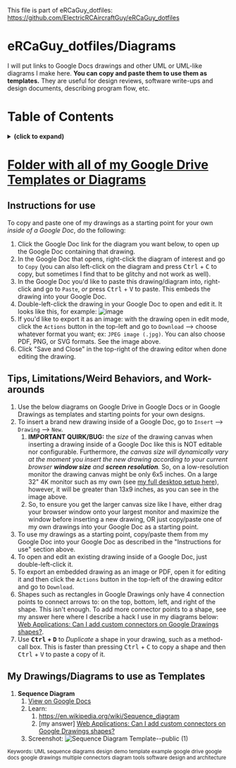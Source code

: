 This file is part of eRCaGuy_dotfiles: https://github.com/ElectricRCAircraftGuy/eRCaGuy_dotfiles

# eRCaGuy_dotfiles/Diagrams

I will put links to Google Docs drawings and other UML or UML-like diagrams I make here. **You can copy and paste them to use them as templates.** They are useful for design reviews, software write-ups and design documents, describing program flow, etc.


# Table of Contents
<details>
<summary><b>(click to expand)</b></summary>
<!-- MarkdownTOC -->

1. [Folder with all of my Google Drive Templates or Diagrams](#folder-with-all-of-my-google-drive-templates-or-diagrams)
    1. [Instructions for use](#instructions-for-use)
    1. [Tips, Limitations/Weird Behaviors, and Work-arounds](#tips-limitationsweird-behaviors-and-work-arounds)
    1. [My Drawings/Diagrams to use as Templates](#my-drawingsdiagrams-to-use-as-templates)

<!-- /MarkdownTOC -->
</details>


<a id="folder-with-all-of-my-google-drive-templates-or-diagrams"></a>
# [Folder with all of my Google Drive Templates or Diagrams](https://drive.google.com/drive/folders/16grm0qiZNtoxYaDtqD07EOP-h6RlLCX-?usp=sharing)


<a id="instructions-for-use"></a>
## Instructions for use
To copy and paste one of my drawings as a starting point for your own _inside of a Google Doc_, do the following:

1. Click the Google Doc link for the diagram you want below, to open up the Google Doc containing that drawing.
1. In the Google Doc that opens, right-click the diagram of interest and go to `Copy` (you can also left-click on the diagram and press <kbd>Ctrl</kbd> + <kbd>C</kbd> to copy, but sometimes I find that to be glitchy and not work as well).
1. In the Google Doc you'd like to paste this drawing/diagram into, right-click and go to `Paste`, _or_ press <kbd>Ctrl</kbd> + <kbd>V</kbd> to paste. This embeds the drawing into your Google Doc. 
1. Double-left-click the drawing in your Google Doc to open and edit it. It looks like this, for example: 
    ![image](https://user-images.githubusercontent.com/6842199/159632049-e5c8899b-069b-49b8-a251-d91f625f8ee6.png)
1. If you'd like to export it as an image: with the drawing open in edit mode, click the `Actions` button in the top-left and go to `Download` --> choose whatever format you want; ex: `JPEG image (.jpg)`. You can also choose PDF, PNG, or SVG formats. See the image above. 
1. Click "Save and Close" in the top-right of the drawing editor when done editing the drawing. 


<a id="tips-limitationsweird-behaviors-and-work-arounds"></a>
## Tips, Limitations/Weird Behaviors, and Work-arounds
1. Use the below diagrams on Google Drive in Google Docs or in Google Drawings as templates and starting points for your own designs. 
1. To insert a brand new drawing inside of a Google Doc, go to `Insert` --> `Drawing` --> `New`.
    1. **IMPORTANT QUIRK/BUG:** the _size_ of the drawing canvas when inserting a drawing inside of a Google Doc like this is NOT editable nor configurable. Furthermore, _the canvas size will dynamically vary at the moment you insert the new drawing according to your current browser **window size** and **screen resolution**._ So, on a low-resolution monitor the drawing canvas might be only 6x5 inches. On a large 32" 4K monitor such as my own (see [my full desktop setup here](https://gabrielstaples.com/work-from-home-work-station/)), however, it will be greater than 13x9 inches, as you can see in the image above. 
    1. So, to ensure you get the larger canvas size like I have, either drag your browser window onto your largest monitor and maximize the window before inserting a new drawing, OR just copy/paste one of my own drawings into your Google Doc as a starting point.
1. To use my drawings as a starting point, copy/paste them from my Google Doc into your Google Doc as described in the "Instructions for use" section above.
1. To open and edit an existing drawing inside of a Google Doc, just double-left-click it.
1. To export an embedded drawing as an image or PDF, open it for editing it and then click the `Actions` button in the top-left of the drawing editor and go to `Download`.
1. Shapes such as rectangles in Google Drawings only have 4 connection points to connect arrows to: on the top, bottom, left, and right of the shape. This isn't enough. To add more connector points to a shape, see my answer here where I describe a hack I use in my diagrams below: [Web Applications: Can I add custom connectors on Google Drawings shapes?](https://webapps.stackexchange.com/a/163632/126659). 
1. Use **<kbd>Ctrl</kbd> + <kbd>D</kbd>** to _Duplicate_ a shape in your drawing, such as a method-call box. This is faster than pressing <kbd>Ctrl</kbd> + <kbd>C</kbd> to copy a shape and then <kbd>Ctrl</kbd> + <kbd>V</kbd> to paste a copy of it.


<a id="my-drawingsdiagrams-to-use-as-templates"></a>
## My Drawings/Diagrams to use as Templates

1. **Sequence Diagram**
    1. [View on Google Docs](https://docs.google.com/document/d/1ZePKAk_3b3pUW84CA83eZ-vZ23sz_s-DffaG4MaNSPc/edit?usp=sharing)
    1. Learn: 
        1. https://en.wikipedia.org/wiki/Sequence_diagram
        1. [my answer] [Web Applications: Can I add custom connectors on Google Drawings shapes?](https://webapps.stackexchange.com/a/163632/126659)
    1. Screenshot:
        ![Sequence Diagram Template--public (1)](https://user-images.githubusercontent.com/6842199/159632951-4fe3cd44-5a5e-46d9-abd4-42a486634d8f.jpg)



<sub>
Keywords: UML sequence diagrams design demo template example google drive google docs google drawings multiple connectors diagram tools software design and architecture
</sub>

